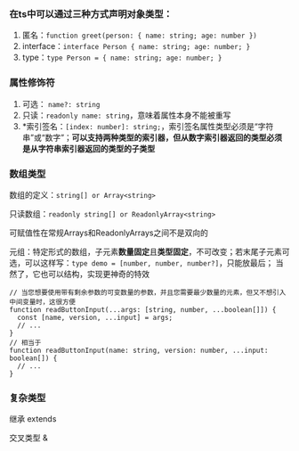 ### 在ts中可以通过三种方式声明对象类型：
1. 匿名：`function greet(person: { name: string; age: number })`
2. interface：`interface Person { name: string; age: number; }`
3. type：`type Person = { name: string; age: number; }`

### 属性修饰符
1. 可选： `name?: string`
2. 只读：`readonly name: string`，意味着属性本身不能被重写
3. *索引签名：`[index: number]: string;`，索引签名属性类型必须是“字符串”或“数字”；**可以支持两种类型的索引器，但从数字索引器返回的类型必须是从字符串索引器返回的类型的子类型**

### 数组类型
数组的定义：`string[] or Array<string>`

只读数组：`readonly string[] or ReadonlyArray<string>`

可赋值性在常规Arrays和ReadonlyArrays之间不是双向的

元组：特定形式的数组，子元素**数量固定**且**类型固定**，不可改变；若末尾子元素可选，可以这样写：`type demo = [number, number, number?]`，只能放最后；
当然了，它也可以结构，实现更神奇的特效
```
// 当您想要使用带有剩余参数的可变数量的参数，并且您需要最少数量的元素，但又不想引入中间变量时，这很方便
function readButtonInput(...args: [string, number, ...boolean[]]) {
  const [name, version, ...input] = args;
  // ...
}
// 相当于
function readButtonInput(name: string, version: number, ...input: boolean[]) {
  // ...
}
```

### 复杂类型

继承 extends

交叉类型 &








